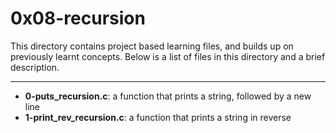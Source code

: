 # 0x08-recursion
This directory contains project based learning files, and builds up on previously learnt concepts.
Below is a list of files in this directory and a brief description.

---
- **0-puts_recursion.c**: a function that prints a string, followed by a new line
- **1-print_rev_recursion.c**: a function that prints a string in reverse

